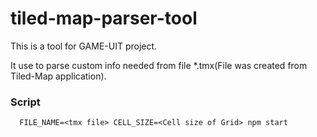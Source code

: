 # tiled-map-parser-tool

This is a tool for GAME-UIT project.

It use to parse custom info needed from file *.tmx(File was created from Tiled-Map application).

### Script
```
  FILE_NAME=<tmx file> CELL_SIZE=<Cell size of Grid> npm start
